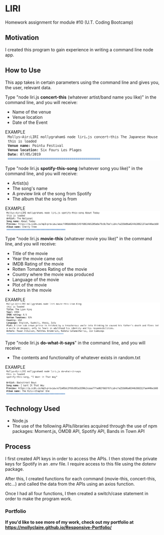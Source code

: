 # LIRI
Homework assignment for module #10 (U.T. Coding Bootcamp)

## Motivation
I created this program to gain experience in writing a command line node app. 

## How to Use
This app takes in certain parameters using the command line and gives you, the user, relevant data. 

Type "node liri.js **concert-this** (whatever artist/band name you like)" in the command line, and you will receive: 
* Name of the venue
* Venue location
* Date of the Event 

EXAMPLE
![Example of concert-this](images/concert-this.png)

Type "node liri.js **spotify-this-song** (whatever song you like)" in the command line,
and you will receive:
* Artist(s)
* The song's name
* A preview link of the song from Spotify
* The album that the song is from

EXAMPLE
![Example of spotify-this-song](images/spotify-this-song.png)

Type "node liri.js **movie-this** (whatever movie you like)" in the command line,
and you will receive:
* Title of the movie
* Year the movie came out
* IMDB Rating of the movie
* Rotten Tomatoes Rating of the movie
* Country where the movie was produced
* Language of the movie
* Plot of the movie
* Actors in the movie

EXAMPLE
![Example of movie-this](images/movie-this.png)

Type "node liri.js **do-what-it-says**" in the command line,
and you will receive:
* The contents and functionality of whatever exists in random.txt

EXAMPLE
![Example of do-what-it-says](images/do-what-it-says.png)

## Technology Used
* Node.js
* The use of the following APIs/libraries acquired through the use of npm packages: Moment.js, OMDB API, Spotify API, Bands in Town API

## Process
I first created API keys in order to access the APIs. I then stored the private keys for Spotify in an .env file. I require access to this file using the dotenv package. 

After this, I created functions for each command (movie-this, concert-this, etc...) and called the data from the APIs using an axios function.

Once I had all four functions, I then created a switch/case statement in order to make the program work.

### Portfolio
**If you'd like to see more of my work, check out my portfolio at https://mollyclaire.github.io/Responsive-Portfolio/**

